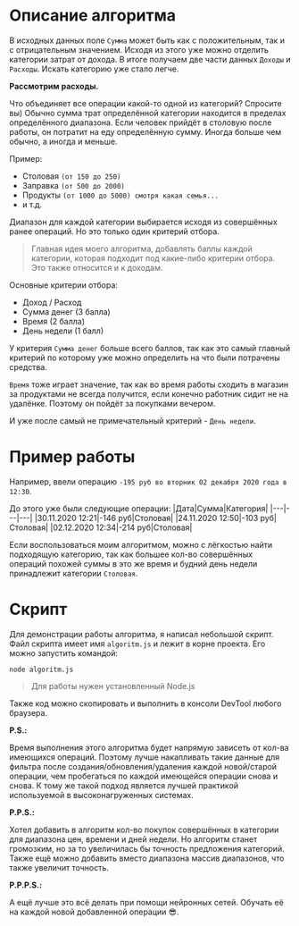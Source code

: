 # Описание алгоритма

В исходных данных поле `Сумма` может быть как с положительным, так и с отрицательным значением.
Исходя из этого уже можно отделить категории затрат от дохода. В итоге получаем две части данных `Доходы` и `Расходы`. Искать категорию уже стало легче.

**Рассмотрим расходы.**

Что объединяет все операции какой-то одной из категорий? Спросите вы) Обычно сумма трат определённой категории находится в пределах определённого диапазона.
Если человек прийдёт в столовую после работы, он потратит на еду определённую сумму. Иногда больше чем обычно, а иногда и меньше.

Пример:
- Столовая `(от 150 до 250)`
- Заправка `(от 500 до 2000)`
- Продукты `(от 1000 до 5000) смотря какая семья...`
- и т.д.

Диапазон для каждой категории выбирается исходя из совершённых ранее операций. Но это только один критерий отбора.

> Главная идея моего алгоритма, добавлять баллы каждой категории, которая подходит под какие-либо критерии отбора. Это также относится и к доходам.

Основные критерии отбора:
 - Доход / Расход
 - Сумма денег (3 балла)
 - Время (2 балла)
 - День недели (1 балл)

 У критерия `Сумма денег` больше всего баллов, так как это самый главный критерий по которому уже можно определить на что были потрачены средства.

 `Время` тоже играет значение, так как во время работы сходить в магазин за продуктами не всегда получится, если конечно работник сидит не на удалёнке.
 Поэтому он пойдёт за покупками вечером.

 И уже после самый не примечательный критерий - `День недели`.

# Пример работы
Например, ввели операцию `-195 руб во вторник 02 декабря 2020 года в 12:30`.

До этого уже были следующие операции:
|Дата|Сумма|Категория|
|---|---|---|
|30.11.2020 12:21|-146 руб|Столовая|
|24.11.2020 12:50|-103 руб|Столовая|
|02.12.2020 12:34|-214 руб|Столовая|

Если воспользоваться моим алгоритмом, можно с лёгкостью найти подходящую категорию, так как большее кол-во совершённых операций похожей суммы в это же время и будний день недели принадлежит категории `Столовая`.

# Скрипт
Для демонстрации работы алгоритма, я написал небольшой скрипт. Файл скрипта имеет имя `algoritm.js` и лежит в корне проекта. Его можно запустить командой:

```
node algoritm.js
```

> Для работы нужен установленный Node.js

Также код можно скопировать и выполнить в консоли DevTool любого браузера.

**P.S.:**

Время выполнения этого алгоритма будет напрямую зависеть от кол-ва имеющихся операций.
Поэтому лучше накапливать такие данные для фильтра после создания/обновления/удаления каждой новой/старой операции, чем пробегаться по каждой имеющейся операции снова и снова.
К тому же такой подход является лучшей практикой используемой в высоконагруженных системах.

**P.P.S.:**

Хотел добавить в алгоритм кол-во покупок совершённых в категории для диапазона цен, времени и дней недели. Но алгоритм станет громозким, но за то увеличилась бы точность предложения категорий.
Также ещё можно добавить вместо диапазона массив диапазонов, что также увеличит точность.

**P.P.P.S.:**

А ещё лучше это всё делать при помощи нейронных сетей. Обучать её на каждой новой добавленной операции 😎.